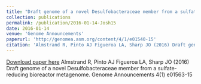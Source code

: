 ```yaml
---
title: "Draft genome of a novel Desulfobacteraceae member from a sulfate-reducing bioreactor metagenome"
collection: publications
permalink: /publication/2016-01-14-Josh15
date: 2016-01-14
venue: 'Genome Announcements'
paperurl: 'http://genomea.asm.org/content/4/1/e01540-15'
citation: 'Almstrand R, Pinto AJ Figueroa LA, Sharp JO (2016) Draft genome of a novel Desulfobacteraceae member from a sulfate-reducing bioreactor metagenome. Genome Announcements 4(1) e01563-15'
---
```


<a href='http://genomea.asm.org/content/4/1/e01540-15'>Download paper here</a>
Almstrand R, Pinto AJ Figueroa LA, Sharp JO (2016) Draft genome of a novel Desulfobacteraceae member from a sulfate-reducing bioreactor metagenome. Genome Announcements 4(1) e01563-15